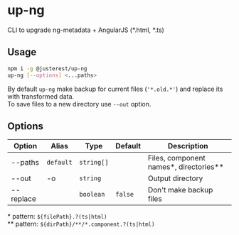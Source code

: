 # up-ng

CLI to upgrade ng-metadata + AngularJS (*.html, *.ts)

## Usage

```bash
npm i -g @justerest/up-ng
up-ng [--options] <...paths>
```

By default `up-ng` make backup for current files (`'*.old.*'`) and replace its with transformed data.  
To save files to a new directory use `--out` option.

## Options

| Option    | Alias     | Type       | Default | Description                               |
| --------- | --------- | ---------- | ------- | ----------------------------------------- |
| --paths   | `default` | `string[]` |         | Files, component names\*, directories\*\* |
| --out     | -o        | `string`   |         | Output directory                          |
| --replace |           | `boolean`  | `false` | Don't make backup files                   |

\* pattern: `${filePath}.?(ts|html)`  
\** pattern: `${dirPath}/**/*.component.?(ts|html)`